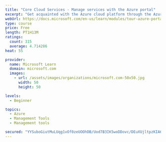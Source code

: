 ```yaml
---
title: "Core Cloud Services - Manage services with the Azure portal"
excerpt: "Get acquainted with the Azure cloud platform through the Azure portal, where you create and manage all of your Azure resources."
webUrl: https://docs.microsoft.com/en-us/learn/modules/tour-azure-portal/
type: course
price: Free
length: PT1H13M
ratings:
  count: 315
  average: 4.714286
heat: 55

provider:
  name: Microsoft Learn
  domain: microsoft.com
  images:
    - url: /assets/images/organizations/microsoft.com-50x50.jpg
      width: 50
      height: 50

levels:
  - Beginner

topics:
  - Azure
  - Management Tools
  - Management tools

secured: "YYSuboGiutMuLUqg1vOf0zeUOOhDB/Uod7B3IK5woDDovc/DEuXUjltpzKIA6BWN6kVF634WOz6vkR8ev0S3sSj7YLURiIiVfS0U3HcPMY5wAaGaeuAmgBn6fzN+In461FIcjVfvG0BXKgaIl9Us/ZKvVsqjHAJAp63ySxp609yjacGrDM0QbA6hPK3hTcLjw8IpdeAeG2mDGy23rQqAZw6zQSzw5OBtDjP2X+caFjH2ttEyeg6zqeFEjquJtFHVZy6uGbRjLIbF4N164UlcfxIT19ViD8uUb9RbdmYXebZWOAfu3/UeYXYGruWSC6m1o0YlGgeG7t95d8PulvMKXZ3BifXePyyWLD0k+wl/h/sQ6IDQ2MJ/gxb8aFfMlL7WosS/kZepGNKWYOvzhnP2bAM25nn94RcvmCSHjzIZ4dw=;m6O9qGIDUVW0OjrFtjR6YQ=="
---
```


